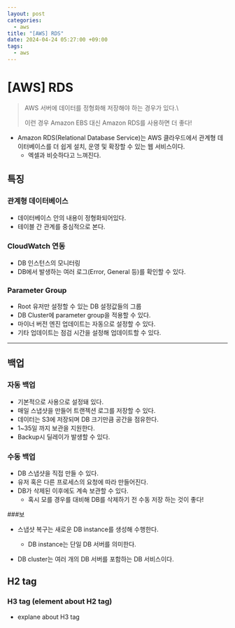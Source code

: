 ```yaml
---
layout: post
categories:
  - aws
title: "[AWS] RDS"
date: 2024-04-24 05:27:00 +09:00
tags:
  - aws
---
```

# \[AWS] RDS

>AWS 서버에 데이터를 정형화해 저장해야 하는 경우가 있다.\
>
>이런 경우 Amazon EBS 대신 Amazon RDS를 사용하면 더 좋다!

- Amazon RDS(Relational Database Service)는 AWS 클라우드에서 관계형 데이터베이스를 더 쉽게 설치, 운영 및 확장할 수 있는 웹 서비스이다.
	- 엑셀과 비슷하다고 느껴진다.

## 특징

### 관계형 데이터베이스
- 데이터베이스 안의 내용이 정형화되어있다.
- 테이블 간 관계를 중심적으로 본다.

### CloudWatch 연동
- DB 인스턴스의 모니터링
- DB에서 발생하는 여러 로그(Error, General 등)를 확인할 수 있다.

### Parameter Group
- Root 유저만 설정할 수 있는 DB 설정값들의 그룹
- DB Cluster에 parameter group을 적용할 수 있다.
- 마이너 버전 엔진 업데이트는 자동으로 설정할 수 있다.
- 기타 업데이트는 점검 시간을 설정해 업데이트할 수 있다.

---

## 백업

### 자동 백업
- 기본적으로 사용으로 설정돼 있다.
- 매일 스냅샷을 만들어 트랜젝션 로그를 저장할 수 있다.
- 데이터는 S3에 저장되며 DB 크기만큼 공간을 점유한다.
- 1~35일 까지 보관을 지원한다.
- Backup시 딜레이가 발생할 수 있다.

### 수동 백업
- DB 스냅샷을 직접 만들 수 있다.
- 유저 혹은 다른 프로세스의 요청에 따라 만들어진다.
- DB가 삭제된 이후에도 계속 보관할 수 있다.
	- 혹시 모를 경우를 대비해 DB를 삭제하기 전 수동 저장 하는 것이 좋다!

###보
- 스냅샷 복구는 새로운 DB instance를 생성해 수행한다.
	- DB instance는 단일 DB 서버를 의미한다.

- DB cluster는 여러 개의 DB 서버를 포함하는 DB 서비스이다.
## H2 tag

### H3 tag (element about H2 tag)
- explane about H3 tag
